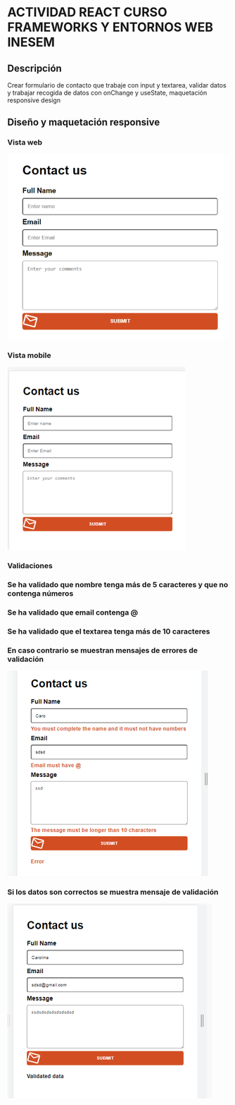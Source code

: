 # ACTIVIDAD REACT CURSO FRAMEWORKS Y ENTORNOS WEB INESEM

## Descripción
Crear formulario de contacto que trabaje con input y textarea, validar datos y trabajar recogida de datos con onChange y useState, maquetación responsive design

## Diseño y maquetación responsive

### Vista web
![Alt text](image-1.png)

### Vista mobile
![Alt text](image.png)

### Validaciones
 ### Se ha validado que nombre tenga más de 5 caracteres y que no contenga números
 ### Se ha validado que email contenga @
 ### Se ha validado que el textarea tenga más de 10 caracteres
 ### En caso contrario se muestran mensajes de errores de validación
 ![Alt text](image-2.png)
 ### Si los datos son correctos se muestra mensaje de validación
 ![Alt text](image-3.png)

